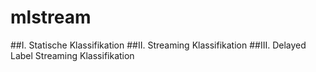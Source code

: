 # mlstream

##I. Statische Klassifikation 
##II. Streaming Klassifikation 
##III. Delayed Label Streaming Klassifikation 
